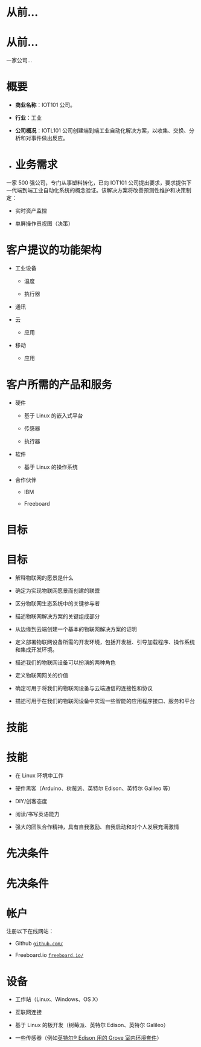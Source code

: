 # 从前...

# 从前...

一家公司...

# 概要

+   **商业名称**：IOT101 公司。

+   **行业**：工业

+   **公司概况**：IOTL101 公司创建端到端工业自动化解决方案，以收集、交换、分析和对事件做出反应。

+   # 业务需求

一家 500 强公司，专门从事塑料转化，已向 IOT101 公司提出要求，要求提供下一代端到端工业自动化系统的概念验证。该解决方案将改善预测性维护和决策制定：

+   实时资产监控

+   单屏操作员视图（决策）

# 客户提议的功能架构

+   工业设备

    +   温度

    +   执行器

+   通讯

+   云

    +   应用

+   移动

    +   应用

# 客户所需的产品和服务

+   硬件

    +   基于 Linux 的嵌入式平台

    +   传感器

    +   执行器

+   软件

    +   基于 Linux 的操作系统

+   合作伙伴

    +   IBM

    +   Freeboard

# 目标

# 目标

+   解释物联网的愿景是什么

+   确定为实现物联网愿景而创建的联盟

+   区分物联网生态系统中的关键参与者

+   描述物联网解决方案的关键组成部分

+   从边缘到云端创建一个基本的物联网解决方案的证明

+   定义部署物联网设备所需的开发环境，包括开发板、引导加载程序、操作系统和集成开发环境。

+   描述我们的物联网设备可以扮演的两种角色

+   定义物联网网关的价值

+   确定可用于将我们的物联网设备与云端通信的连接性和协议

+   描述可用于在我们的物联网设备中实现一些智能的应用程序接口、服务和平台

# 技能

# 技能

+   在 Linux 环境中工作

+   硬件黑客（Arduino、树莓派、英特尔 Edison、英特尔 Galileo 等）

+   DIY/创客态度

+   阅读/书写英语能力

+   强大的团队合作精神，具有自我激励、自我启动和对个人发展充满激情

# 先决条件

# 先决条件

# 帐户

注册以下在线网站：

+   Github [`github.com/`](https://github.com/)

+   Freeboard.io [`freeboard.io/`](http://freeboard.io/)

# 设备

+   工作站（Linux、Windows、OS X）

+   互联网连接

+   基于 Linux 的板开发（树莓派、英特尔 Edison、英特尔 Galileo）

+   一些传感器（例如[英特尔® Edison 用的 Grove 室内环境套件](https://www.seeedstudio.com/item_detail.html?p_id=2427)）
